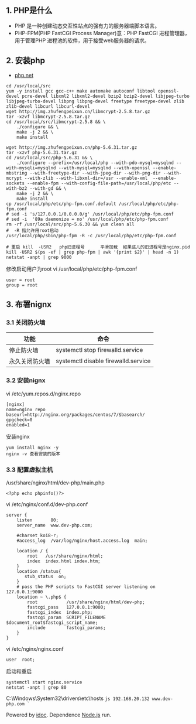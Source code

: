 ## 1\. PHP是什么

-   PHP 是一种创建动态交互性站点的强有力的服务器端脚本语言。
-   PHP-FPM(PHP FastCGI Process Manager)意：PHP FastCGI 进程管理器，用于管理PHP 进程池的软件，用于接受web服务器的请求。

## 2\. 安装php

-   [php.net](https://php.net/)

```
cd /usr/local/src
yum -y install gcc gcc-c++ make automake autoconf libtool openssl-devel pcre-devel libxml2 libxml2-devel bzip2 bzip2-devel libjpeg-turbo libjpeg-turbo-devel libpng libpng-devel freetype freetype-devel zlib zlib-devel libcurl libcurl-devel
wget http://img.zhufengpeixun.cn/libmcrypt-2.5.8.tar.gz
tar -xzvf libmcrypt-2.5.8.tar.gz
cd /usr/local/src/libmcrypt-2.5.8 && \
    ./configure && \
    make -j 2 && \
    make install

wget http://img.zhufengpeixun.cn/php-5.6.31.tar.gz
tar -xzvf php-5.6.31.tar.gz
cd /usr/local/src/php-5.6.31 && \
    ./configure --prefix=/usr/local/php --with-pdo-mysql=mysqlnd --with-mysqli=mysqlnd --with-mysql=mysqlnd --with-openssl --enable-mbstring --with-freetype-dir --with-jpeg-dir --with-png-dir --with-mcrypt --with-zlib --with-libxml-dir=/usr --enable-xml  --enable-sockets --enable-fpm --with-config-file-path=/usr/local/php/etc --with-bz2 --with-gd && \
    make -j 2 && \
    make install
cp /usr/local/php/etc/php-fpm.conf.default /usr/local/php/etc/php-fpm.conf
# sed -i 's/127.0.0.1/0.0.0.0/g' /usr/local/php/etc/php-fpm.conf
# sed -i  '89a daemonize = no' /usr/local/php/etc/php-fpm.conf
rm -rf /usr/local/src/php-5.6.30 && yum clean all 
#  -R 指允许用root启动
/usr/local/php/sbin/php-fpm -R -c /usr/local/php/etc/php-fpm.conf

# 重启 kill  -USR2   php旧进程号      平滑加载  如果这儿的旧进程号是nginx.pid
kill -USR2 $(ps -ef | grep php-fpm | awk '{print $2}' | head -n 1)  
netstat -anpt | grep 9000

```

修改启动用户为root vi /usr/local/php/etc/php-fpm.conf

```
user = root
group = root

```

## 3\. 布署nignx

### 3.1 关闭防火墙

| 功能 | 命令 |
| --- | --- |
| 停止防火墙 | systemctl stop firewalld.service |
| 永久关闭防火墙 | systemctl disable firewalld.service |

### 3.2 安装nignx

vi /etc/yum.repos.d/nginx.repo

```
[nginx]
name=nginx repo
baseurl=http://nginx.org/packages/centos/7/$basearch/
gpgcheck=0
enabled=1

```

安装nginx

```
yum install nginx -y 
nginx -v 查看安装的版本

```

### 3.3 配置虚拟主机

/usr/share/nginx/html/dev-php/main.php

```
<?php echo phpinfo()?>

```

vi /etc/nginx/conf.d/dev-php.conf

```
server {
    listen       80;
    server_name  www.dev-php.com;

    #charset koi8-r;
    #access_log  /var/log/nginx/host.access.log  main;

    location / {
        root   /usr/share/nginx/html;
        index  index.html index.htm;
    }
    location /status{
       stub_status  on;
    }
    # pass the PHP scripts to FastCGI server listening on 127.0.0.1:9000
    location ~ \.php$ {
        root           /usr/share/nginx/html/dev-php;
        fastcgi_pass   127.0.0.1:9000;
        fastcgi_index  index.php;
        fastcgi_param  SCRIPT_FILENAME  $document_root$fastcgi_script_name;
        include        fastcgi_params;
    }
}

```

vi /etc/nginx/nginx.conf

```
user  root;

```

启动和重启

```
systemctl start nginx.service
netstat -anpt | grep 80

```

C:\\Windows\\System32\\drivers\\etc\\hosts ``js 192.168.20.132 www.dev-php.com ` ``

Powered by [idoc](https://github.com/jaywcjlove/idoc). Dependence [Node.js](https://nodejs.org) run.